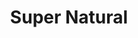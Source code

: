 ---
title: "Super Natural"
url: /portland/super-natural-northeast-alberta-street/
shop: Kleidung
---